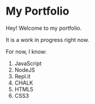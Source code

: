 # My Portfolio
Hey! Welcome to my portfolio.

It is a work in progress right now.

For now, I know:

1. JavaScript
1. NodeJS
1. Repl.it
1. CHALK
1. HTML5
1. CSS3
